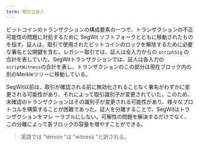 ```yaml
---
term: 取引立会人
---
```

ビットコインのトランザクションの構成要素の一つで、トランザクションの不正可能性の問題に対処するために SegWit ソフトフォークとともに移動されたものを指す。証人は、取引で使用されたビットコインのロックを解除するために必要な署名と公開鍵を含む。レガシー取引では、証人は全入力からの `scriptSig` の合計を表していた。SegWitトランザクションでは、証人は各入力の`scriptWitness`の合計を表し、トランザクションのこの部分は現在ブロック内の別のMerkleツリーに移動している。

SegWit以前は、取引が確認される前に無効化されることなく署名がわずかに変更される可能性があり、それによって取引識別子が変更されていた。このため、未確認のトランザクションはその識別子が変更される可能性があり、様々なプロトコルを構築することが困難であった。証人を分離することで、SegWitはトランザクションをマレ ーラブルにしない。可解性の問題を解決するだけでなく、この分離によって各ブロックの容量を増やすことができる。

> 英語では "témoin "は "witness "と訳される。